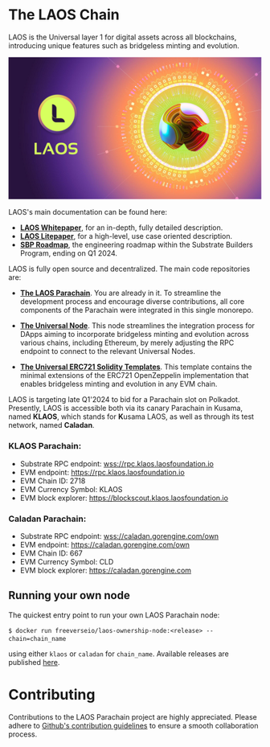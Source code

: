 # The LAOS Chain

LAOS is the Universal layer 1 for digital assets across all blockchains, introducing unique features such as bridgeless minting and evolution. 

![LAOS Logo](docs/LAOS_logo.png)

LAOS's main documentation can be found here:
- **[LAOS Whitepaper](https://github.com/freeverseio/laos-whitepaper/blob/main/laos.pdf)**, for an in-depth, fully detailed description.
- **[LAOS Litepaper](https://spaces.gorengine.com/laos/LAOS_litepaper.pdf)**, for a high-level, use case oriented description.
- **[SBP Roadmap](https://github.com/freeverseio/laos-roadmap)**, the engineering roadmap within the Substrate Builders Program, ending on Q1 2024.

LAOS is fully open source and decentralized. The main code repositories are:

* **[The LAOS Parachain](#the-laos-parachain-monorepo)**. You are already in it. To streamline the development process and encourage diverse contributions, all core components of the Parachain were integrated in this single monorepo.

* **[The Universal Node](https://github.com/freeverseio/laos-universal-node)**. This node streamlines the integration process for DApps aiming to incorporate bridgeless minting and evolution across various chains, including Ethereum, by merely adjusting the RPC endpoint to connect to the relevant Universal Nodes.

* **[The Universal ERC721 Solidity Templates](https://github.com/freeverseio/laos-erc721)**. This template contains the minimal extensions of the ERC721 OpenZeppelin implementation that enables bridgeless minting and evolution in any EVM chain.

LAOS is targeting late Q1'2024 to bid for a Parachain slot on Polkadot.
Presently, LAOS is accessible both via its canary Parachain in Kusama, named **KLAOS**, which stands for **K**usama LAOS, as well as through its test network, named **Caladan**. 

### KLAOS Parachain: 
* Substrate RPC endpoint: [wss://rpc.klaos.laosfoundation.io](https://polkadot.js.org/apps/?rpc=wss%3A%2F%2Frpc.klaos.laosfoundation.io%2Fown#/explorer)   
* EVM endpoint: https://rpc.klaos.laosfoundation.io
* EVM Chain ID: 2718
* EVM Currency Symbol: KLAOS 
* EVM block explorer: https://blockscout.klaos.laosfoundation.io

### Caladan Parachain: 
* Substrate RPC endpoint: [wss://caladan.gorengine.com/own](https://polkadot.js.org/apps/?rpc=wss%3A%2F%2Fcaladan.gorengine.com%2Fown#/explorer)
* EVM endpoint: https://caladan.gorengine.com/own
* EVM Chain ID: 667
* EVM Currency Symbol: CLD 
* EVM block explorer: https://caladan.gorengine.com 

## Running your own node

The quickest entry point to run your own LAOS Parachain node:
```
$ docker run freeverseio/laos-ownership-node:<release> --chain=chain_name
```
using either `klaos` or `caladan` for `chain_name`. Available releases are published [here](https://github.com/freeverseio/laos/releases).

# Contributing

Contributions to the LAOS Parachain project are highly appreciated. Please adhere to [Github's contribution guidelines](https://docs.github.com/en/get-started/quickstart/contributing-to-projects) to ensure a smooth collaboration process.